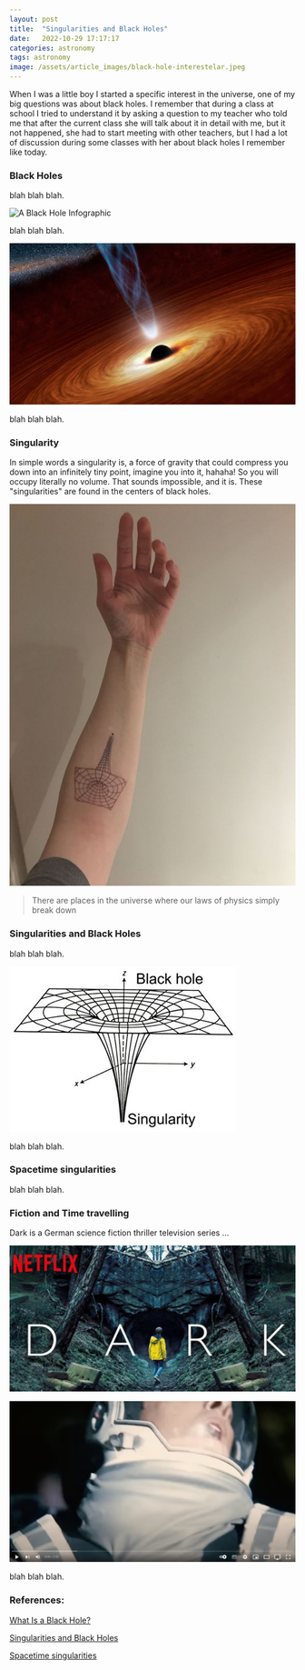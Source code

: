 ```yaml
---
layout: post
title:  "Singularities and Black Holes"
date:   2022-10-29 17:17:17
categories: astronomy
tags: astronomy
image: /assets/article_images/black-hole-interestelar.jpeg
---
```


When I was a little boy I started a specific interest in the universe, one of my big questions was about black holes. I remember that during a class at school I tried to understand it by asking a question to my teacher who told me that after the current class she will talk about it in detail with me, but it not happened, she had to start meeting with other teachers, but I had a lot of discussion during some classes with her about black holes I remember like today. 



### Black Holes

blah blah blah. 

![A Black Hole Infographic](/assets/article_images/black_holes_infographic-v2.jpg "A Black Hole Infographic")

blah blah blah. 

![Black Holes - From Start To End](/assets/article_images/black-hole-92358__480-3304184125.jpeg "Black Holes - From Start To End")

blah blah blah. 

### Singularity

In simple words a singularity is, a force of gravity that could compress you down into an infinitely tiny point, imagine you into it, hahaha! So you will occupy literally no volume. That sounds impossible, and it is. These "singularities" are found in the centers of black holes. 

![Singularity](/assets/article_images/c94435eaa002103a10e7b5883475f115.jpg "Singularity")

>There are places in the universe where our laws of physics simply break down

### Singularities and Black Holes

blah blah blah. 

![Singularity and Black Hole](/assets/article_images/58d5d9eebbc3c4abcffa8cbce75a9a18.jpg "Singularity and Black Hole")

blah blah blah. 

### Spacetime singularities

blah blah blah. 

### Fiction and Time travelling

Dark is a German science fiction thriller television series ...

![Netflix Dark](/assets/article_images/24-7-e1588885277490-2124452654.jpeg "Netflix Dark")


[![Interstellar - Landing in the Tesseract Scene 1080p HD](/assets/article_images/Interstellar-Landing-in-the-TesseractScene-1080p-HD.png)](https://www.youtube.com/watch?v=iJio07EtKYc)

blah blah blah. 

### References:

[What Is a Black Hole?](https://www.nasa.gov/audience/forstudents/k-4/stories/nasa-knows/what-is-a-black-hole-k4.html)

[Singularities and Black Holes](https://plato.stanford.edu/entries/spacetime-singularities/)

[Spacetime singularities](https://www.einstein-online.info/en/spotlight/singularities/)


